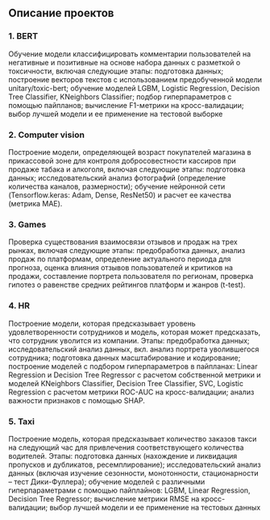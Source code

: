 ## Описание проектов
### 1. BERT
Обучение модели классифицировать комментарии пользователей на негативные и позитивные на основе набора данных с разметкой о токсичности, включая следующие этапы: подготовка данных; построение векторов текстов c использованием предобученной модели unitary/toxic-bert; обучение моделей LGBM, Logistic Regression, Decision Tree Classifier, KNeighbors Classifier;  подбор гиперпараметров с помощью пайпланов; вычисление F1-метрики на кросс-валидации; выбор лучшей модели и ее применение на тестовой выборке
### 2. Computer vision
Построение модели, определяющей возраст покупателей магазина в прикассовой зоне для контроля добросовестности кассиров при продаже табака и алкоголя, 
включая следующие этапы: подготовка данных; исследовательский анализ фотографий (определение количества каналов, размерности); обучение нейронной сети (Tensorflow.keras: Adam,  Dense, ResNet50) и расчет ее качества (метрика MAE).
### 3. Games
Проверка существования взаимосвязи отзывов и продаж на трех рынках, включая следующие этапы: предобработка данных, анализ продаж по платформам, определение актуального периода для прогноза, оценка влияния отзывов пользователей и критиков на продажи, составление портрета пользователя по регионам, проверка гипотез о равенстве средних рейтингов платформ и жанров (t-test).
### 4. HR
Построение модели, которая предсказывает уровень удовлетворенности сотрудников и модель, которая может предсказать, что сотрудник уволится из компании.
Этапы: предобработка данных; исследовательский анализ данных, вкл. анализ портрета уволившегося сотрудника; подготовка данных  масштабирование и кодирование; построение моделей c подбором гиперпараметров в пайпланах: Linear Regression и Decision Tree Regressor с расчетом собственной метрики и моделей  KNeighbors Classifier, Decision Tree Classifier, SVC, Logistic Regression с расчетом метрики ROC-AUC на кросс-валидации;  анализ важности признаков с помощью SHAP.
### 5. Taxi
Построение модель, которая предсказывает количество заказов такси на следующий час для привлечения соответствующего количества водителей. Этапы: подготовка данных (нахождение и ликвидация пропусков и дубликатов, ресемплирование); исследовательский анализ данных (включая изучение сезонности, монотонности, стационарности – тест Дики-Фуллера); обучение моделей с различными гиперпараметрами с помощью пайплайнов: LGBM, Linear Regression, Decision Tree Regressor; вычисление метрики RMSE на кросс-валидации; выбор лучшей модели и ее применение на тестовых данных

